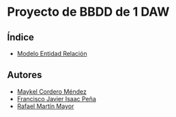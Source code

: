 <div align="justify";>

# Proyecto de BBDD de 1 DAW

## Índice
- [Modelo Entidad Relación](/modelo-er/)
## Autores

- [Maykel Cordero Méndez](https://github.com/MaykelCM)
- [Francisco Javier Isaac Peña](https://github.com/Dhokthor369)
- [Rafael Martín Mayor](https://github.com/RafaelMayor)


</div>
